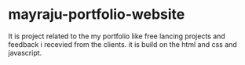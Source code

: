 # mayraju-portfolio-website

It is project related to the my portfolio like free lancing projects and feedback i recevied from the clients.
it is build on the html and css and javascript.
